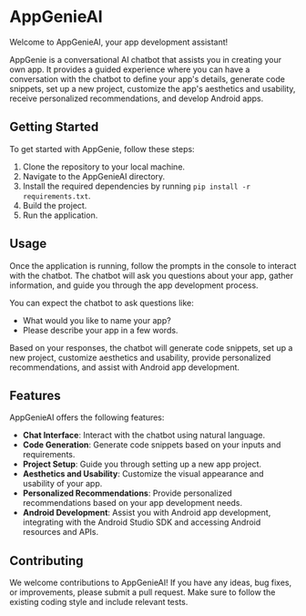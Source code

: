 # AppGenieAI

Welcome to AppGenieAI, your app development assistant!

AppGenie is a conversational AI chatbot that assists you in creating your own app. It provides a guided experience where you can have a conversation with the chatbot to define your app's details, generate code snippets, set up a new project, customize the app's aesthetics and usability, receive personalized recommendations, and develop Android apps.

## Getting Started

To get started with AppGenie, follow these steps:

1. Clone the repository to your local machine.
2. Navigate to the AppGenieAI directory.
3. Install the required dependencies by running `pip install -r requirements.txt`.
4. Build the project.
5. Run the application.

## Usage

Once the application is running, follow the prompts in the console to interact with the chatbot. The chatbot will ask you questions about your app, gather information, and guide you through the app development process.

You can expect the chatbot to ask questions like:

- What would you like to name your app?
- Please describe your app in a few words.

Based on your responses, the chatbot will generate code snippets, set up a new project, customize aesthetics and usability, provide personalized recommendations, and assist with Android app development.

## Features

AppGenieAI offers the following features:

- **Chat Interface**: Interact with the chatbot using natural language.
- **Code Generation**: Generate code snippets based on your inputs and requirements.
- **Project Setup**: Guide you through setting up a new app project.
- **Aesthetics and Usability**: Customize the visual appearance and usability of your app.
- **Personalized Recommendations**: Provide personalized recommendations based on your app development needs.
- **Android Development**: Assist you with Android app development, integrating with the Android Studio SDK and accessing Android resources and APIs.

## Contributing

We welcome contributions to AppGenieAI! If you have any ideas, bug fixes, or improvements, please submit a pull request. Make sure to follow the existing coding style and include relevant tests.
